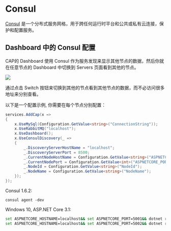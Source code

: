 # Consul

[Consul](https://www.consul.io/) 是一个分布式服务网格，用于跨任何运行时平台和公共或私有云连接，保护和配置服务。

## Dashboard 中的 Consul 配置

CAP的 Dashboard 使用 Consul 作为服务发现来显示其他节点的数据，然后你就在任意节点的 Dashboard 中切换到 Servers 页面看到其他的节点。

![](https://camo.githubusercontent.com/54c00c6ae65ce1d7b9109ed8cbcdca703a050c47/687474703a2f2f696d61676573323031372e636e626c6f67732e636f6d2f626c6f672f3235303431372f3230313731302f3235303431372d32303137313030343232313030313838302d313136323931383336322e706e67)

通过点击 Switch 按钮来切换到其他的节点看到其他节点的数据，而不必访问很多地址来分别查看。
 
以下是一个配置示例, 你需要在每个节点分别配置：

```C#
services.AddCap(x =>
{
    x.UseMySql(Configuration.GetValue<string>("ConnectionString"));
    x.UseRabbitMQ("localhost");
    x.UseDashboard();
    x.UseConsulDiscovery(_ =>
    {
        _.DiscoveryServerHostName = "localhost";
        _.DiscoveryServerPort = 8500;
        _.CurrentNodeHostName = Configuration.GetValue<string>("ASPNETCORE_HOSTNAME");
        _.CurrentNodePort = Configuration.GetValue<int>("ASPNETCORE_PORT");
        _.NodeId = Configuration.GetValue<string>("NodeId");
        _.NodeName = Configuration.GetValue<string>("NodeName");
    });
});
```

Consul 1.6.2:

```
consul agent -dev
```

Windows 10, ASP.NET Core 3.1:

```sh
set ASPNETCORE_HOSTNAME=localhost&& set ASPNETCORE_PORT=5001&& dotnet run --urls=http://localhost:5001 NodeId=1 NodeName=CAP-1 ConnectionString="Server=localhost;Database=aaa;UserId=xxx;Password=xxx;"
set ASPNETCORE_HOSTNAME=localhost&& set ASPNETCORE_PORT=5002&& dotnet run --urls=http://localhost:5002 NodeId=2 NodeName=CAP-2 ConnectionString="Server=localhost;Database=bbb;UserId=xxx;Password=xxx;"
```